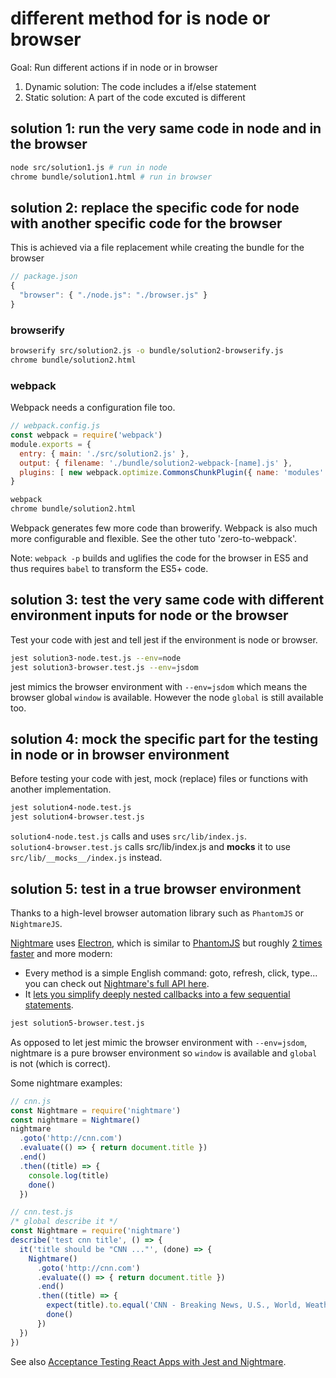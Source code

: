 # different method for is node or browser

Goal: Run different actions if in node or in browser

1. Dynamic solution: The code includes a if/else statement
2. Static solution: A part of the code excuted is different

## solution 1: run the very same code in node and in the browser

```bash
node src/solution1.js # run in node
chrome bundle/solution1.html # run in browser
```

## solution 2: replace the specific code for node with another specific code for the browser

This is achieved via a file replacement while creating the bundle for the browser

```javascript
// package.json
{
  "browser": { "./node.js": "./browser.js" }
}
```

### browserify

```bash
browserify src/solution2.js -o bundle/solution2-browserify.js
chrome bundle/solution2.html
```

### webpack

Webpack needs a configuration file too.

```javascript
// webpack.config.js
const webpack = require('webpack')
module.exports = {
  entry: { main: './src/solution2.js' },
  output: { filename: './bundle/solution2-webpack-[name].js' },
  plugins: [ new webpack.optimize.CommonsChunkPlugin({ name: 'modules' }) ] // Save the webpack extra code in a separate file
}
```

```bash
webpack
chrome bundle/solution2.html
```

Webpack generates few more code than browerify.
Webpack is also much more configurable and flexible. See the other tuto 'zero-to-webpack'.

Note: `webpack -p` builds and uglifies the code for the browser in ES5 and thus requires `babel` to transform the ES5+ code.

## solution 3: test the very same code with different environment inputs for node or the browser

Test your code with jest and tell jest if the environment is node or browser.

```bash
jest solution3-node.test.js --env=node
jest solution3-browser.test.js --env=jsdom
```

jest mimics the browser environment with `--env=jsdom` which means the browser global `window` is available. However the node `global` is still available too.

## solution 4: mock the specific part for the testing in node or in browser environment

Before testing your code with jest, mock (replace) files or functions with another implementation.

```bash
jest solution4-node.test.js
jest solution4-browser.test.js
```

`solution4-node.test.js` calls and uses `src/lib/index.js`.<br>
`solution4-browser.test.js` calls src/lib/index.js and **mocks** it to use `src/lib/__mocks__/index.js` instead.

## solution 5: test in a true browser environment

Thanks to a high-level browser automation library such as `PhantomJS` or `NightmareJS`.

[Nightmare](https://www.npmjs.com/package/nightmare) uses [Electron](https://electron.atom.io/), which is similar to [PhantomJS](http://phantomjs.org/) but roughly [2 times faster](https://github.com/segmentio/nightmare/issues/484#issuecomment-184519591) and more modern:

* Every method is a simple English command: goto, refresh, click, type... you can check out [Nightmare's full API here](https://github.com/segmentio/nightmare#api).
* It [lets you simplify deeply nested callbacks into a few sequential statements](http://www.nightmarejs.org/).

```bash
jest solution5-browser.test.js
```

As opposed to let jest mimic the browser environment with `--env=jsdom`, nightmare is a pure browser environment so `window` is available and `global` is not (which is correct).

Some nightmare examples:

```javascript
// cnn.js
const Nightmare = require('nightmare')
const nightmare = Nightmare()
nightmare
  .goto('http://cnn.com')
  .evaluate(() => { return document.title })
  .end()
  .then((title) => {
    console.log(title)
    done()
  })
```

```javascript
// cnn.test.js
/* global describe it */
const Nightmare = require('nightmare')
describe('test cnn title', () => {
  it('title should be "CNN ..."', (done) => {
    Nightmare()
      .goto('http://cnn.com')
      .evaluate(() => { return document.title })
      .end()
      .then((title) => {
        expect(title).to.equal('CNN - Breaking News, U.S., World, Weather, Entertainment & Video News')
        done()
      })
  })
})
```

See also [Acceptance Testing React Apps with Jest and Nightmare](https://www.viget.com/articles/acceptance-testing-react-apps-with-jest-and-nightmare).

